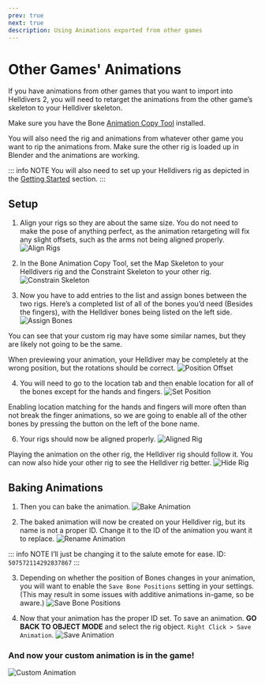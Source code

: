```yaml
---
prev: true
next: true
description: Using Animations exported from other games
---
```


# Other Games' Animations

If you have animations from other games that you want to import into Helldivers 2, you will need to retarget the animations from the other game’s skeleton to your Helldiver skeleton.

Make sure you have the Bone [Animation Copy Tool](https://github.com/Boxofbiscuits97/blender_BoneAnimCopy) installed.

You will also need the rig and animations from whatever other game you want to rip the animations from. Make sure the other rig is loaded up in Blender and the animations are working.

::: info NOTE
You will also need to set up your Helldivers rig as depicted in the [Getting Started](./overview) section.
:::


## Setup

1. Align your rigs so they are about the same size. You do not need to make the pose of anything perfect, as the animation retargeting will fix any slight offsets, such as the arms not being aligned properly.
![Align Rigs](../public/images/animation/align-rigs.png)


2. In the Bone Animation Copy Tool, set the Map Skeleton to your Helldivers rig and the Constraint Skeleton to your other rig.
![Constrain Skeleton](../public/images/animation/constrain-skeleton.png)


3. Now you have to add entries to the list and assign bones between the two rigs. Here’s a completed list of all of the bones you’d need (Besides the fingers), with the Helldiver bones being listed on the left side.
![Assign Bones](../public/images/animation/assign-bones.png)


You can see that your custom rig may have some similar names, but they are likely not going to be the same.

When previewing your animation, your Helldiver may be completely at the wrong position, but the rotations should be correct.
![Position Offset](../public/images/animation/position-offset.png)


4. You will need to go to the location tab and then enable location for all of the bones except for the hands and fingers.
![Set Position](../public/images/animation/set-position.png)


Enabling location matching for the hands and fingers will more often than not break the finger animations, so we are going to enable all of the other bones by pressing the button on the left of the bone name.

6. Your rigs should now be aligned properly.
![Aligned Rig](../public/images/animation/aligned-rig.png)


Playing the animation on the other rig, the Helldiver rig should follow it. You can now also hide your other rig to see the Helldiver rig better.
![Hide Rig](../public/images/animation/hide-rig.gif)


## Baking Animations

1. Then you can bake the animation.
![Bake Animation](../public/images/animation/bake-animation.png)


2. The baked animation will now be created on your Helldiver rig, but its name is not a proper ID. Change it to the ID of the animation you want it to replace. 
![Rename Animation](../public/images/animation/rename-animation.png)

::: info NOTE
I’ll just be changing it to the salute emote for ease. ID: `507572114292837867`
:::


3. Depending on whether the position of Bones changes in your animation, you will want to enable the `Save Bone Positions` setting in your settings. (This may result in some issues with additive animations in-game, so be aware.)
![Save Bone Positions](../public/images/animation/save-bone-positions.png)


4. Now that your animation has the proper ID set. To save an animation. **GO BACK TO OBJECT MODE** and select the rig object. `Right Click > Save Animation`.
![Save Animation](../public/images/animation/save-animation.png)


### And now your custom animation is in the game!
![Custom Animation](../public/images/animation/custom-animation.gif)
